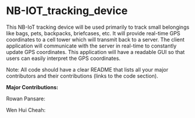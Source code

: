 # NB-IOT_tracking_device

This NB-IoT tracking device will be used primarily to track small belongings like bags, pets, backpacks, briefcases, etc.  It will provide real-time GPS coordinates to a cell tower which will transmit back to a server.  The client application will communicate with the server in real-time to constantly update GPS coordinates.  This application will have a readable GUI so that users can easily interpret the GPS coordinates.

Note: All code should have a clear README that lists all your major contributors and their contributions (links to the code section).


**Major Contributions:** 

Rowan Pansare: 

Wen Hui Cheah: 
